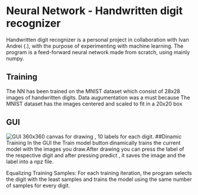 
# Neural Network - Handwritten digit recognizer
Handwritten digit recognizer is a personal project in collaboration with Ivan Andrei (.), with the purpose of experimenting with machine learning. The program is a feed-forward neural network made from scratch, using mainly numpy.
## Training  
The NN has been trained on the MNIST dataset which consist of 28x28 images of handwritten digits.
Data augumentation was a must because The MNIST dataset has the images centered and scaled to fit in a 20x20 box
## GUI
![GUI](https://github.com/Mriuz21/NeuralNetwork-Digit/assets/136023924/bafd9f73-a9a2-4a0b-8666-f03c8c7c3cbf)
360x360 canvas for drawing , 10 labels for each digit.
##Dinamic Training
In the GUI the Train model button dinamically trains the current model with the images you draw.After drawing you can press the label of the respective digit and after pressing predict , it saves the image and the label into a npz file.

Equalizing Training Samples:
For each training iteration, the program selects the digit with the least samples and trains the model using the same number of samples for every digit.

